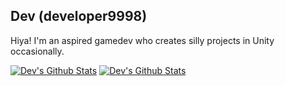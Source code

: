 ## Dev (developer9998)
Hiya! I'm an aspired gamedev who creates silly projects in Unity occasionally.
  
[![Dev's Github Stats](https://github-readme-stats.vercel.app/api?username=developer9998&show_icons=true&card_width=1000&theme=dark#gh-dark-mode-only)](https://github.com/anuraghazra/github-readme-stats#gh-dark-mode-only)
[![Dev's Github Stats](https://github-readme-stats.vercel.app/api?username=developer9998&show_icons=true&card_width=1000&theme=default#gh-light-mode-only)](https://github.com/anuraghazra/github-readme-stats#gh-light-mode-only)
